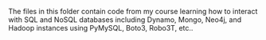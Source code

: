 The files in this folder contain code from my course learning how to interact with SQL and NoSQL databases including Dynamo, Mongo, Neo4j, and Hadoop instances using PyMySQL, Boto3, Robo3T, etc.. 
